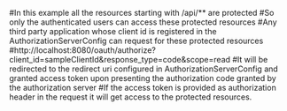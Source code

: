 #In this example all the resources starting with /api/** are protected
#So only the authenticated users can access these protected resources
#Any third party application whose client id is registered in the AuthorizationServerConfig can request for these protected resources
#http://localhost:8080/oauth/authorize?client_id=sampleClientId&response_type=code&scope=read
#It will be redirected to the redirect uri configured in AuthorizationServerConfig and granted access token upon presenting the authorization code granted by the authorization server
#If the access token is provided as authorization header in the request it will get access to the protected resources.